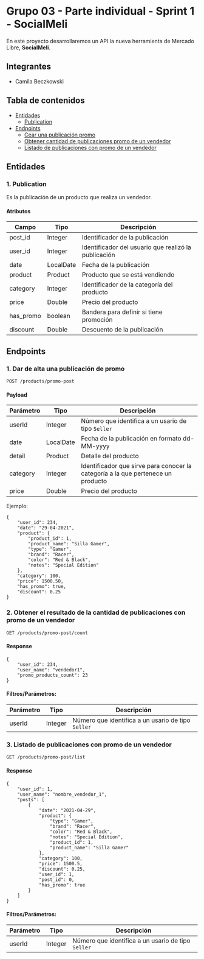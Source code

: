 # Grupo 03 - Parte individual - Sprint 1 - SocialMeli

En este proyecto desarrollaremos un API la nueva herramienta de Mercado Libre, __SocialMeli__.

## Integrantes

- Camila Beczkowski

## Tabla de contenidos

- [Entidades](#entidades)
    - [Publication](#1-publication)
- [Endpoints](#endpoints)
  - [Cear una publicación promo](#1-dar-de-alta-una-publicación-de-promo)
  - [Obtener cantidad de publicaciones promo de un vendedor](#2-obtener-el-resultado-de-la-cantidad-de-publicaciones-con-promo-de-un-vendedor)
  - [Listado de publicaciones con promo de un vendedor](#3-listado-de-publicaciones-con-promo-de-un-vendedor)

## Entidades

### 1. Publication

Es la publicación de un producto que realiza un vendedor.

#### Atributos


| Campo     | Tipo      | Descripción                                          |
|-----------|-----------|------------------------------------------------------|
| post_id   | Integer   | Identificador de la publicación                      |
| user_id   | Integer   | Identificador del usuario que realizó la publicación |
| date      | LocalDate | Fecha de la publicación                              |
| product   | Product   | Producto que se está vendiendo                       |
| category  | Integer   | Identificador de la categoría del producto           |
| price     | Double    | Precio del producto                                  |
| has_promo | boolean   | Bandera para definir si tiene promoción              |
| discount  | Double    | Descuento de la publicación                          |


## Endpoints

### 1. Dar de alta una publicación de promo

```http
POST /products/promo-post
```

#### Payload

| Parámetro | Tipo | Descripción                                                                      |
|-------|------|----------------------------------------------------------------------------------|
| userId | Integer | Número que identifica a un usario de tipo `Seller`                               |
| date | LocalDate | Fecha de la publicación en formato dd-MM-yyyy                                    |
| detail | Product | Detalle del producto                                                             |
| category | Integer | Identificador que sirve para conocer la categoría a la que pertenece un producto |
| price | Double | Precio del producto                                                              |

Ejemplo:

```http
{
    "user_id": 234,
    "date": "29-04-2021",
    "product": {
        "product_id": 1,
        "product_name": "Silla Gamer",
        "type": "Gamer",
        "brand": "Racer",
        "color": "Red & Black",
        "notes": "Special Edition"
    },
    "category": 100,
    "price": 1500.50,
    "has_promo": true,
    "discount": 0.25
}
```

### 2. Obtener el resultado de la cantidad de publicaciones con promo de un vendedor

```http
GET /products/promo-post/count
```
#### Response
```http
{
    "user_id": 234,
    "user_name": "vendedor1",
    "promo_products_count": 23
}
```

#### Filtros/Parámetros:

| Parámetro | Tipo | Descripción |
|-------|------|----------------------------------------------------------------|
| userId | Integer | Número que identifica a un usario de tipo `Seller` |

### 3. Listado de publicaciones con promo de un vendedor

```http
GET /products/promo-post/list
```
#### Response
```http
{
    "user_id": 1,
    "user_name": "nombre_vendedor_1",
    "posts": [
        {
            "date": "2021-04-29",
            "product": {
                "type": "Gamer",
                "brand": "Racer",
                "color": "Red & Black",
                "notes": "Special Edition",
                "product_id": 1,
                "product_name": "Silla Gamer"
            },
            "category": 100,
            "price": 1500.5,
            "discount": 0.25,
            "user_id": 1,
            "post_id": 0,
            "has_promo": true
        }
    ]
}
```

#### Filtros/Parámetros:

| Parámetro | Tipo | Descripción |
|-------|------|----------------------------------------------------------------|
| userId | Integer | Número que identifica a un usario de tipo `Seller` |
